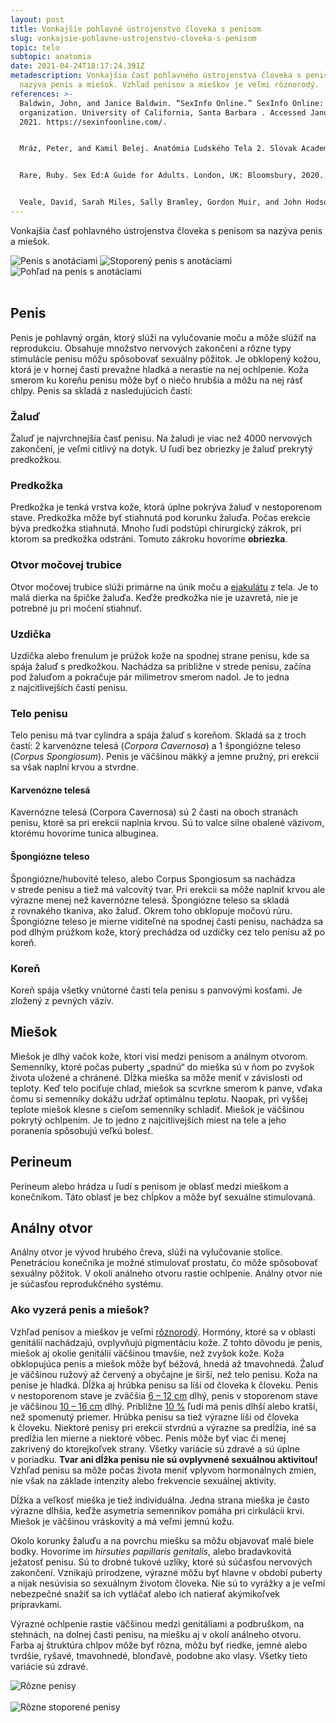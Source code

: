 ```yaml
---
layout: post
title: Vonkajšie pohlavné ústrojenstvo človeka s penisom
slug: vonkajsie-pohlavne-ustrojenstvo-cloveka-s-penisom
topic: telo
subtopic: anatomia
date: 2021-04-24T18:17:24.391Z
metadescription: Vonkajšia časť pohlavného ústrojenstva človeka s penisom sa
  nazýva penis a miešok. Vzhľad penisov a mieškov je veľmi rôznorodý.
references: >-
  Baldwin, John, and Janice Baldwin. “SexInfo Online.” SexInfo Online: nonprofit
  organization. University of California, Santa Barbara . Accessed January 1,
  2021. https://sexinfoonline.com/. 


  Mráz, Peter, and Kamil Belej. Anatómia Ľudského Tela 2. Slovak Academic Press, 2016. 


  Rare, Ruby. Sex Ed:A Guide for Adults. London, UK: Bloomsbury, 2020. 


  Veale, David, Sarah Miles, Sally Bramley, Gordon Muir, and John Hodsoll. “Am I Normal? A Systematic Review and Construction of Nomograms for Flaccid and Erect Penis Length and Circumference in up to 15 521 Men.” BJU International. John Wiley &amp; Sons, Ltd, March 2, 2015. https://bjui-journals.onlinelibrary.wiley.com/doi/abs/10.1111/bju.13010.
---
```

Vonkajšia časť pohlavného ústrojenstva človeka s penisom sa nazýva penis a miešok. 

<div class="flex flex-wrap justify-around">
<img src="/images/uploads/penis-1.jpg" alt="Penis s anotáciami">

<img src="/images/uploads/penis_2.jpg" alt="Stoporený penis s anotáciami">

<img src="/images/uploads/penis-zdola.jpg" alt="Pohľad na penis s anotáciami">
</div>

<br>

## Penis

Penis je pohlavný orgán, ktorý slúži na vylučovanie moču a môže slúžiť na reprodukciu. Obsahuje množstvo nervových zakončení a rôzne typy stimulácie penisu môžu spôsobovať sexuálny pôžitok. Je obklopený kožou, ktorá je v hornej časti prevažne hladká a nerastie na nej ochlpenie. Koža smerom ku koreňu penisu môže byť o niečo hrubšia a môžu na nej rásť chlpy. Penis sa skladá z nasledujúcich častí:

### Žaluď

Žaluď je najvrchnejšia časť penisu. Na žaludi je viac než 4000 nervových zakončení, je veľmi citlivý na dotyk. U ľudí bez obriezky je žaluď prekrytý predkožkou.  

### Predkožka

Predkožka je tenká vrstva kože, ktorá úplne pokrýva žaluď v nestoporenom stave. Predkožka môže byť stiahnutá pod korunku žaluďa. Počas erekcie býva predkožka stiahnutá. Mnoho ľudí podstúpi chirurgický zákrok, pri ktorom sa predkožka odstráni. Tomuto zákroku hovoríme **obriezka**.

### Otvor močovej trubice

Otvor močovej trubice slúži primárne na únik moču a [ejakulátu](/tvorba-ejakulatu/) z tela. Je to malá dierka na špičke žaluďa. Keďže predkožka nie je uzavretá, nie je potrebné ju pri močení stiahnuť.

### Uzdička

Uzdička alebo frenulum je prúžok kože na spodnej strane penisu, kde sa spája žaluď s predkožkou. Nachádza sa približne v strede penisu, začína pod žaluďom a pokračuje pár milimetrov smerom nadol. Je to jedna z najcitlivejších častí penisu. 

### Telo penisu

Telo penisu má tvar cylindra a spája žaluď s koreňom. Skladá sa z troch častí: 2 karvenózne telesá (*Corpora Cavernosa*) a 1 špongiózne teleso (*Corpus Spongiosum*). Penis je väčšinou mäkký a jemne pružný, pri erekcii sa však naplní krvou a stvrdne. 

#### Karvenózne telesá

Kavernózne telesá (Corpora Cavernosa) sú 2 časti na oboch stranách penisu, ktoré sa pri erekcii naplnia krvou. Sú to valce silne obalené väzivom, ktorému hovoríme tunica albuginea. 

#### Špongiózne teleso

Špongiózne/hubovité teleso, alebo Corpus Spongiosum sa nachádza v strede penisu a tiež má valcovitý tvar. Pri erekcii sa môže naplniť krvou ale výrazne menej než kavernózne telesá. Špongiózne teleso sa skladá z rovnakého tkaniva, ako žaluď. Okrem toho obklopuje močovú rúru. Špongiózne teleso je mierne viditeľné na spodnej časti penisu, nachádza sa pod dlhým prúžkom kože, ktorý prechádza od uzdičky cez telo penisu až po koreň. 

### Koreň

Koreň spája všetky vnútorné časti tela penisu s panvovými kosťami. Je zložený z pevných väzív. 

## Miešok 

Miešok je dlhý vačok kože, ktorí visí medzi penisom a análnym otvorom. Semenníky, ktoré počas puberty „spadnú“ do mieška sú v ňom po zvyšok života uložené a chránené. Dĺžka mieška sa môže meniť v závislosti od teploty. Keď telo pociťuje chlad, miešok sa scvrkne smerom k panve, vďaka čomu si semenníky dokážu udržať optimálnu teplotu. Naopak, pri vyššej teplote miešok klesne s cieľom semenníky schladiť. Miešok je väčšinou pokrytý ochlpením. Je to jedno z najcitlivejších miest na tele a jeho poranenia spôsobujú veľkú bolesť. 

## Perineum

Perineum alebo hrádza u ľudí s penisom je oblasť medzi mieškom a konečníkom. Táto oblasť je bez chĺpkov a môže byť sexuálne stimulovaná. 

## Análny otvor

Análny otvor je vývod hrubého čreva, slúži na vylučovanie stolice. Penetráciou konečníka je možné stimulovať prostatu, čo môže spôsobovať sexuálny pôžitok. V okolí análneho otvoru rastie ochlpenie. Análny otvor nie je súčasťou reprodukčného systému.  

### **Ako vyzerá penis a miešok?**

Vzhľad penisov a mieškov je veľmi [rôznorodý](/roznorodost/). Hormóny, ktoré sa v oblasti genitálií nachádzajú, ovplyvňujú pigmentáciu kože. Z tohto dôvodu je penis, miešok aj okolie genitálií väčšinou tmavšie, než zvyšok kože. Koža obklopujúca penis a miešok môže byť béžová, hnedá až tmavohnedá. Žaluď je väčšinou ružový až červený a obyčajne je širší, než telo penisu. Koža na penise je hladká. Dĺžka aj hrúbka penisu sa líši od človeka k človeku. Penis v nestoporenom stave je zväčšia [](https://bjui-journals.onlinelibrary.wiley.com/doi/abs/10.1111/bju.13010)[6 – 12 cm](https://bjui-journals.onlinelibrary.wiley.com/doi/abs/10.1111/bju.13010) dlhý, penis v stoporenom stave je väčšinou [](https://bjui-journals.onlinelibrary.wiley.com/doi/abs/10.1111/bju.13010)[10 – 16 cm](https://bjui-journals.onlinelibrary.wiley.com/doi/abs/10.1111/bju.13010) dlhý. Približne [10 %](https://bjui-journals.onlinelibrary.wiley.com/doi/abs/10.1111/bju.13010) ľudí má penis dlhší alebo kratší, než spomenutý priemer. Hrúbka penisu sa tiež výrazne líši od človeka k človeku. Niektoré penisy pri erekcii stvrdnú a výrazne sa predĺžia, iné sa predĺžia len mierne a niektoré vôbec. Penis môže byť viac či menej zakrivený do ktorejkoľvek strany. Všetky variácie sú zdravé a sú úplne v poriadku. **Tvar ani dĺžka penisu nie sú ovplyvnené sexuálnou aktivitou!** Vzhľad penisu sa môže počas života meniť vplyvom hormonálnych zmien, nie však na základe intenzity alebo frekvencie sexuálnej aktivity. 

Dĺžka a veľkosť mieška je tiež individuálna. Jedna strana mieška je často výrazne dlhšia, keďže asymetria semenníkov pomáha pri cirkulácii krvi. Miešok je väčšinou vráskovitý a má veľmi jemnú kožu. 

Okolo korunky žaluďu a na povrchu miešku sa môžu objavovať malé biele bodky. Hovoríme im *hirsuties papillaris genitalis*, alebo bradavkovitá ježatosť penisu. Sú to drobné tukové uzlíky, ktoré sú súčasťou nervových zakončení. Vznikajú prirodzene, výrazné môžu byť hlavne v období puberty a nijak nesúvisia so sexuálnym životom človeka. Nie sú to vyrážky a je veľmi nebezpečné snažiť sa ich vytláčať alebo ich natierať akýmikoľvek prípravkami. 

Výrazné ochlpenie rastie väčšinou medzi genitáliami a podbruškom, na stehnách, na dolnej časti penisu, na miešku aj v okolí análneho otvoru. Farba aj štruktúra chlpov môže byť rôzna, môžu byť riedke, jemné alebo tvrdšie, ryšavé, tmavohnedé, blonďavé, podobne ako vlasy. Všetky tieto variácie sú zdravé.

<div class="flex flex-wrap justify-around">

<img src="/images/uploads/penis-diversity.jpg" alt="Rôzne penisy">

</div>

<br>

<div class="flex flex-wrap justify-around">

<img src="/images/uploads/penis_diversity-2.jpg" alt="Rôzne stoporené penisy">

</div>